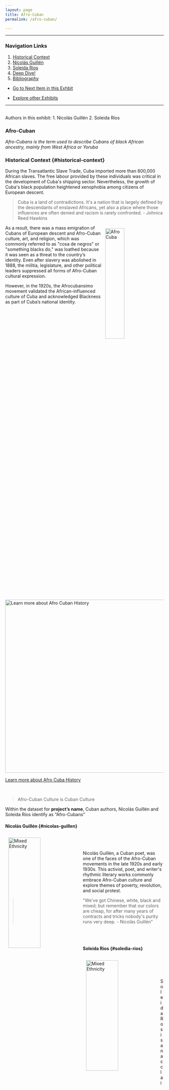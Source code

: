 ```yaml
---
layout: page
title: Afro-Cuban
permalink: /afro-cuban/

---
```


<style>
div {
  text-align: justify;
  text-justify: inter-word;
}

</style>

----------------------------------------------
### Navigation Links

1. [Historical Context](#historical-context)
2. [ Nicolás Guillén](#nicolas-guillen)
3. [Soleida Rios](#soledia-rios)
4. [Deep Dive!](#deep-dive) <br/>
5. [Bibliography](#bibliography)

* [Go to Next Item in this Exhbit](/mhea_DH/mixed)

* [Explore other Exhibits](/mhea_DH/exhbits) 

--------------------------------------------------
<br/>
Authors in this exhibit:
1.  Nicolás Guillén
2. Soleida Ríos


### Afro-Cuban

*Afro-Cubans is the term used to describe Cubans of black African ancestry, mainly from West Africa or Yoruba*

### Historical Context {#historical-context}

During the Transatlantic Slave Trade, Cuba imported more than 800,000 African slaves. The free labour provided by these individuals was critical in the development of Cuba's shipping sector. Nevertheless, the growth of Cuba's black population heightened xenophobia among citizens of European descent. 

> Cuba is a land of contradictions. It's a nation that is largely defined by the descendants of enslaved Africans, yet also a place where those influences are often denied and racism is rarely confronted. - Johnica Reed Hawkins

<img src="https://www.essence.com/wp-content/uploads/2016/08/image/2016/08/main/afro-cuban-000019586-photog-raul_abreu.jpg " alt="Afro Cuba" align ="right" style="width:35%;height:30%;margin: 10px 10px"  >

As a result, there was a mass emigration of Cubans of European descent and Afro-Cuban culture, art, and religion, which was commonly referred to as "cosa de negros" or "something blacks do," was loathed because it was seen as a threat to the country’s identity. Even after slavery was abolished in 1888, the militia, legislature, and other political leaders suppressed all forms of Afro-Cuban cultural expression.

However, in the 1920s, the Afrocubansimo movement validated the African-influenced culture of Cuba and acknowledged Blackness as part of Cuba’s national identity. 

<a href="https://www.youtube.com/watch?v=6bcXXbbMY5Q">
<img src="https://i.ytimg.com/vi/6bcXXbbMY5Q/maxresdefault.jpg" alt="Learn more about Afro Cuban History" width="700" height="550">
</a>

[Learn more about Afro Cuba History](https://www.youtube.com/watch?v=6bcXXbbMY5Q)

<br/>

> Afro-Cuban Culture is Cuban Culture

Within the dataset for  **project’s name**, Cuban authors, Nicolás Guillén and Soleida Ríos identify as “Afro-Cubans”

#### Nicolás Guillén {#nicolas-guillen}

<img src="https://cubacultblog.files.wordpress.com/2017/12/guillen4.jpg?w=730" alt="Mixed Ethnicity" align ="left" style="width: 45%;height:30%;margin: 10px 10px" ><br /> <br/> <br/>   Nicolás Guillén, a Cuban poet, was one of the faces of the Afro-Cuban movements in the late 1920s and early 1930s. This activist, poet, and writer's rhythmic literary works commonly embrace Afro-Cuban culture and explore themes of poverty, revolution, and social protest.
> "We've got Chinese, white, black and mixed; but remember that our colors are cheap, for after many years of contracts and tricks nobody's purity runs very deep. -  Nicolás Guillén"

<br />
<br />


#### Soleida Rios {#soledia-rios}

<img src="https://i0.wp.com/abecedariaeditoras.com/wp-content/uploads/2021/02/Soleida-Rios-1.jpg?fit=1200%2C1200&ssl=1" alt="Mixed Ethnicity" align ="left" style="width: 45%;height:30%;margin: 10px 10px" > <br /> <br/> <br/> <br/> Soleida Ros is an acclaimed Cuban poet and author whose work draws from the Afro-Cuban tradition. She has devoted more than thirty years to nurturing a robust Archivo de Suenos (Archive of Dreams) with publications such as The Book of Dreams (1999) and Memory of the Dream (2011). 
> "  . . .  to plant a forest of Cuban poetry, a real forest (one tree for every poet, living or dead) that can give us refuge, another way of breathing. -  Soleida Ríos"


<br />
<br />

## Deep Dive! {#deep-dive}

### Nicolás Guillén :Musica de Camara (1979) 
Nicolás Guillén’s publicaiton, _Musica de Camara (Chamber music)_ was originally published by Union of Writers and Artists of Cuba (Havana) in 1979. 

<img src="https://images-na.ssl-images-amazon.com/images/I/91964HOpq5L.jpg" alt="Musica de Camara (Chamber music) by Nicolás Guillén" style="width:40%;height:30%;margin: 10px 10px"  >

In this poetry collection of 80 poems, Guillénis distinguishes his voice from other Caribbean authors through his rhytmic and musical elements, as well as puns, in his love and musical poems, which discuss themes such as gender and sexuality and identity.

<a href="https://www.youtube.com/watch?v=bSITQi8eBx8&t=1034s">
<img src="https://pictures.abebooks.com/isbn/9789561314962-es-300.jpg" alt="#LecturasDomiciliarias: “Poemas de amor y Música de cámara” de Nicolás Guillén
" width="700" height="550">
</a>

[Listen to a reading of Musica de Camara from a later edition book by #LecturasDomiciliarias](https://www.youtube.com/watch?v=bSITQi8eBx8&t=1034s)

###  Soleida Ríos: De Pronto Abril (1979)

Soledia Ríos, publication, __De Pronto Abril__ was originally published in 1979 by Ediciones Unión. 
![](https://writing.upenn.edu/epc/authors/rios/images/pronto2.gif)

__Add-Synopsis__

__Add -Key Themes__



### Bibliography {#bibliography}

Sources Citations 
Elliot, N. [Open Assembly ]. (2014, October 29). Lecture 14: Nicolas Guillen’s Poetry [Video]. YouTube. [https://www.youtube.com/watch?v=T6UyJw6ROHg]( https://www.youtube.com/watch?v=T6UyJw6ROHg)

Freedom Is Mine Official. (2020, April 27). AFRO CUBA: The African Diaspora in CUBA Part 1 [Video]. YouTube. [https://www.youtube.com/watch?v=6bcXXbbMY5Q&t=24s](https://www.youtube.com/watch?v=6bcXXbbMY5Q&t=24s)

Hawkins, J. R. (2020, October 27). Discovering the African Heartbeat in Cuba. Essence. [https://www.essence.com/lifestyle/discovering-afro-cuban-culture/](https://www.essence.com/lifestyle/discovering-afro-cuban-culture/)

Poetry Foundation. (n.d.). Nicolás Guillén. Retrieved March 25, 2022, from [https://www.poetryfoundation.org/poets/nicolas-guillen](https://www.poetryfoundation.org/poets/nicolas-guillen)

Springhouse Journal. (n.d.). Soleida Rios  Poetry  Springhouse Journal. [https://springhousejournal.com/Issue5/Rios/](https://springhousejournal.com/Issue5/Rios/)